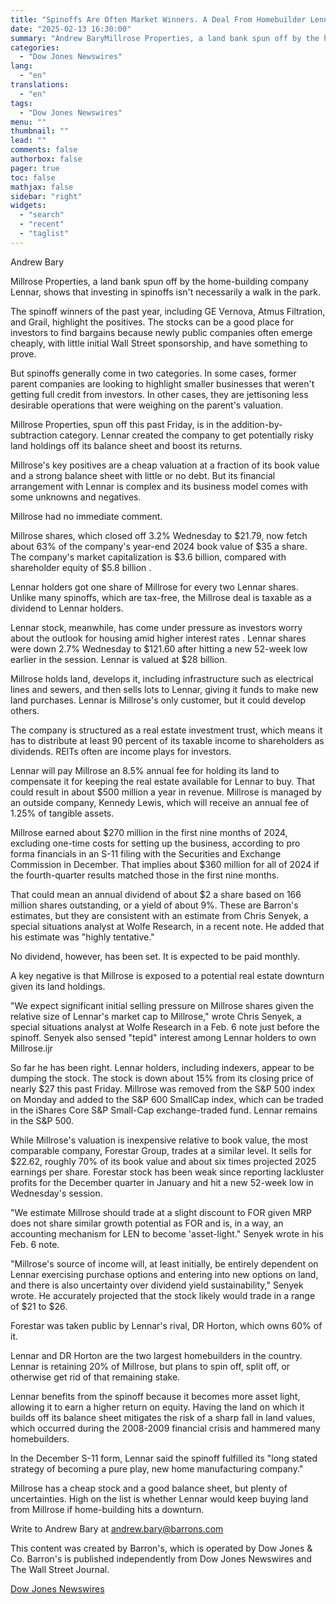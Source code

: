 ```yaml
---
title: "Spinoffs Are Often Market Winners. A Deal From Homebuilder Lennar Will Be a Test. — Barrons.com"
date: "2025-02-13 16:30:00"
summary: "Andrew BaryMillrose Properties, a land bank spun off by the home-building company Lennar, shows that investing in spinoffs isn't necessarily a walk in the park.The spinoff winners of the past year, including GE Vernova, Atmus Filtration, and Grail, highlight the positives. The stocks can be a good place for investors..."
categories:
  - "Dow Jones Newswires"
lang:
  - "en"
translations:
  - "en"
tags:
  - "Dow Jones Newswires"
menu: ""
thumbnail: ""
lead: ""
comments: false
authorbox: false
pager: true
toc: false
mathjax: false
sidebar: "right"
widgets:
  - "search"
  - "recent"
  - "taglist"
---
```


Andrew Bary

Millrose Properties, a land bank spun off by the home-building company Lennar, shows that investing in spinoffs isn't necessarily a walk in the park.

The spinoff winners of the past year, including GE Vernova, Atmus Filtration, and Grail, highlight the positives. The stocks can be a good place for investors to find bargains because newly public companies often emerge cheaply, with little initial Wall Street sponsorship, and have something to prove.

But spinoffs generally come in two categories. In some cases, former parent companies are looking to highlight smaller businesses that weren't getting full credit from investors. In other cases, they are jettisoning less desirable operations that were weighing on the parent's valuation.

Millrose Properties, spun off this past Friday, is in the addition-by-subtraction category. Lennar created the company to get potentially risky land holdings off its balance sheet and boost its returns.

Millrose's key positives are a cheap valuation at a fraction of its book value and a strong balance sheet with little or no debt. But its financial arrangement with Lennar is complex and its business model comes with some unknowns and negatives.

Millrose had no immediate comment.

Millrose shares, which closed off 3.2% Wednesday to $21.79, now fetch about 63% of the company's year-end 2024 book value of $35 a share. The company's market capitalization is $3.6 billion, compared with shareholder equity of $5.8 billion .

Lennar holders got one share of Millrose for every two Lennar shares. Unlike many spinoffs, which are tax-free, the Millrose deal is taxable as a dividend to Lennar holders.

Lennar stock, meanwhile, has come under pressure as investors worry about the outlook for housing amid higher interest rates . Lennar shares were down 2.7% Wednesday to $121.60 after hitting a new 52-week low earlier in the session. Lennar is valued at $28 billion.

Millrose holds land, develops it, including infrastructure such as electrical lines and sewers, and then sells lots to Lennar, giving it funds to make new land purchases. Lennar is Millrose's only customer, but it could develop others.

The company is structured as a real estate investment trust, which means it has to distribute at least 90 percent of its taxable income to shareholders as dividends. REITs often are income plays for investors.

Lennar will pay Millrose an 8.5% annual fee for holding its land to compensate it for keeping the real estate available for Lennar to buy. That could result in about $500 million a year in revenue. Millrose is managed by an outside company, Kennedy Lewis, which will receive an annual fee of 1.25% of tangible assets.

Millrose earned about $270 million in the first nine months of 2024, excluding one-time costs for setting up the business, according to pro forma financials in an S-11 filing with the Securities and Exchange Commission in December. That implies about $360 million for all of 2024 if the fourth-quarter results matched those in the first nine months.

That could mean an annual dividend of about $2 a share based on 166 million shares outstanding, or a yield of about 9%. These are Barron's estimates, but they are consistent with an estimate from Chris Senyek, a special situations analyst at Wolfe Research, in a recent note. He added that his estimate was "highly tentative."

No dividend, however, has been set. It is expected to be paid monthly.

A key negative is that Millrose is exposed to a potential real estate downturn given its land holdings.

"We expect significant initial selling pressure on Millrose shares given the relative size of Lennar's market cap to Millrose," wrote Chris Senyek, a special situations analyst at Wolfe Research in a Feb. 6 note just before the spinoff. Senyek also sensed "tepid" interest among Lennar holders to own Millrose.ijr

So far he has been right. Lennar holders, including indexers, appear to be dumping the stock. The stock is down about 15% from its closing price of nearly $27 this past Friday. Millrose was removed from the S&P 500 index on Monday and added to the S&P 600 SmallCap index, which can be traded in the iShares Core S&P Small-Cap exchange-traded fund. Lennar remains in the S&P 500.

While Millrose's valuation is inexpensive relative to book value, the most comparable company, Forestar Group, trades at a similar level. It sells for $22.62, roughly 70% of its book value and about six times projected 2025 earnings per share. Forestar stock has been weak since reporting lackluster profits for the December quarter in January and hit a new 52-week low in Wednesday's session.

"We estimate Millrose should trade at a slight discount to FOR given MRP does not share similar growth potential as FOR and is, in a way, an accounting mechanism for LEN to become 'asset-light." Senyek wrote in his Feb. 6 note.

"Millrose's source of income will, at least initially, be entirely dependent on Lennar exercising purchase options and entering into new options on land, and there is also uncertainty over dividend yield sustainability," Senyek wrote. He accurately projected that the stock likely would trade in a range of $21 to $26.

Forestar was taken public by Lennar's rival, DR Horton, which owns 60% of it.

Lennar and DR Horton are the two largest homebuilders in the country. Lennar is retaining 20% of Millrose, but plans to spin off, split off, or otherwise get rid of that remaining stake.

Lennar benefits from the spinoff because it becomes more asset light, allowing it to earn a higher return on equity. Having the land on which it builds off its balance sheet mitigates the risk of a sharp fall in land values, which occurred during the 2008-2009 financial crisis and hammered many homebuilders.

In the December S-11 form, Lennar said the spinoff fulfilled its "long stated strategy of becoming a pure play, new home manufacturing company."

Millrose has a cheap stock and a good balance sheet, but plenty of uncertainties. High on the list is whether Lennar would keep buying land from Millrose if home-building hits a downturn.

Write to Andrew Bary at andrew.bary@barrons.com

This content was created by Barron's, which is operated by Dow Jones & Co. Barron's is published independently from Dow Jones Newswires and The Wall Street Journal.

[Dow Jones Newswires](https://www.tradingview.com/news/DJN_DN20250213004114:0/)
